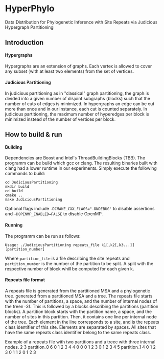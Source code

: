 # HyperPhylo
Data Distribution for Phylogenetic Inference with Site Repeats via Judicious Hypergraph Partitioning

## Introduction
#### Hypergraphs
Hypergraphs are an extension of graphs. Each vertex is allowed to cover any subset (with at least two elements) from the set of vertices.

#### Judicious Partitioning
In judicious partitioning as in "classical" graph partitioning, the graph is divided into a given number of disjoint subgraphs (blocks) such that the number of cuts of edges is minimized. In hypergraphs an edge can be cut more than once and in our instance, each cut is counted separately.
In judicious partitioning, the maximum number of hyperedges per block is minimized instead of the number of vertices per block.

## How to build & run
#### Building
Dependencies are Boost and Intel's ThreadBuildingBlocks (TBB). The programm can be build which gcc or clang. The resulting binaries built with clang had a lower runtime in our experiments.
Simply execute the following commands to build:

    cd JudiciousPartitioning
    mkdir build
    cd build
    cmake ..
    make JudiciousPartitioning

Optional flags include `-DCMAKE_CXX_FLAGS="-DNDEBUG"` to disable assertions and `-DOPENMP_ENABLED=FALSE` to disable OpenMP.

#### Running
The programm can be run as follows:

    Usage: ./JudiciousPartitioning repeats_file k1[,k2[,k3...]] [partition_number]
    
Where `partition_file` is a file describing the site repeats and `partition_number` is the number of the partition to be split. A split with the respective number of block whill be computed for each given k.

#### Repeats file format
A repeats file is generated from the partitioned MSA and a phylogenetic tree. generated from a partitioned MSA and a tree.
The repeats file starts with the number of partitions, a space, and the number of internal nodes of the treen−3).
This is followed by a blocks describing the partitions (partition blocks).
A partition block starts with the partition name, a space, and the number of sites in this partition.
Then, it contains one line per internal node of the tree.
Each element in the line corresponds to a site, and is the repeats class identifier of this site.
Elements are separated by spaces. All sites that have the same repeats class identifier belong to the same repeats class.

Example of a repeats file with two partitions and a treee with three internal nodes.
    2 3
    partition_0 6
    0 1 2 3 4 4
    0 0 0 1 2 3
    0 1 2 3 4 5
    partition_1 4
    0 1 2 3
    0 1 1 2
    0 1 2 3
